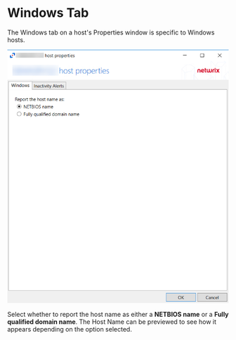 # Windows Tab

The Windows tab on a host's Properties window is specific to Windows hosts.

![Host Properties - Windows Tab](/static/img/product_docs/activitymonitor/activitymonitor/admin/monitoredhosts/properties/windows.png)

Select whether to report the host name as either a __NETBIOS name__ or a __Fully qualified domain name__. The Host Name can be previewed to see how it appears depending on the option selected.
